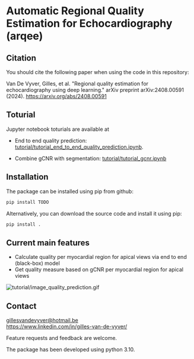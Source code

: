 # Automatic Regional Quality Estimation for Echocardiography (arqee)

## Citation
You should cite the following paper when using the code in this repository:

Van De Vyver, Gilles, et al. "Regional quality estimation for echocardiography using deep learning." arXiv preprint arXiv:2408.00591 (2024). https://arxiv.org/abs/2408.00591


## Toturial
Jupyter notebook toturials are available at

- End to end quality prediction: [tutorial/tutorial_end_to_end_quality_prediction.ipynb](tutorial/tutorial_end_to_end_quality_prediction.ipynb).

- Combine gCNR with segmentation: [tutorial/tutorial_gcnr.ipynb](tutorial/tutorial_gcnr.ipynb)

## Installation
The package can be installed using pip from github:
```bash
pip install TODO
```
Alternatively, you can download the source code and install it using pip:
```bash
pip install .
```

## Current main features

- Calculate quality per myocardial region for apical views via end to end (black-box) model
- Get quality measure based on gCNR per myocardial region for apical views

![tutorial/image_quality_prediction.gif](tutorial/image_quality_prediction.gif)



## Contact

gillesvandevyver@hotmail.be <br />
https://www.linkedin.com/in/gilles-van-de-vyver/

Feature requests and feedback are welcome.


The package has been developed using python 3.10.
